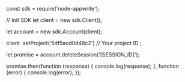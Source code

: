 const sdk = require('node-appwrite');

// Init SDK
let client = new sdk.Client();

let account = new sdk.Account(client);

client
    .setProject('5df5acd0d48c2') // Your project ID
;

let promise = account.deleteSession('[SESSION_ID]');

promise.then(function (response) {
    console.log(response);
}, function (error) {
    console.log(error);
});